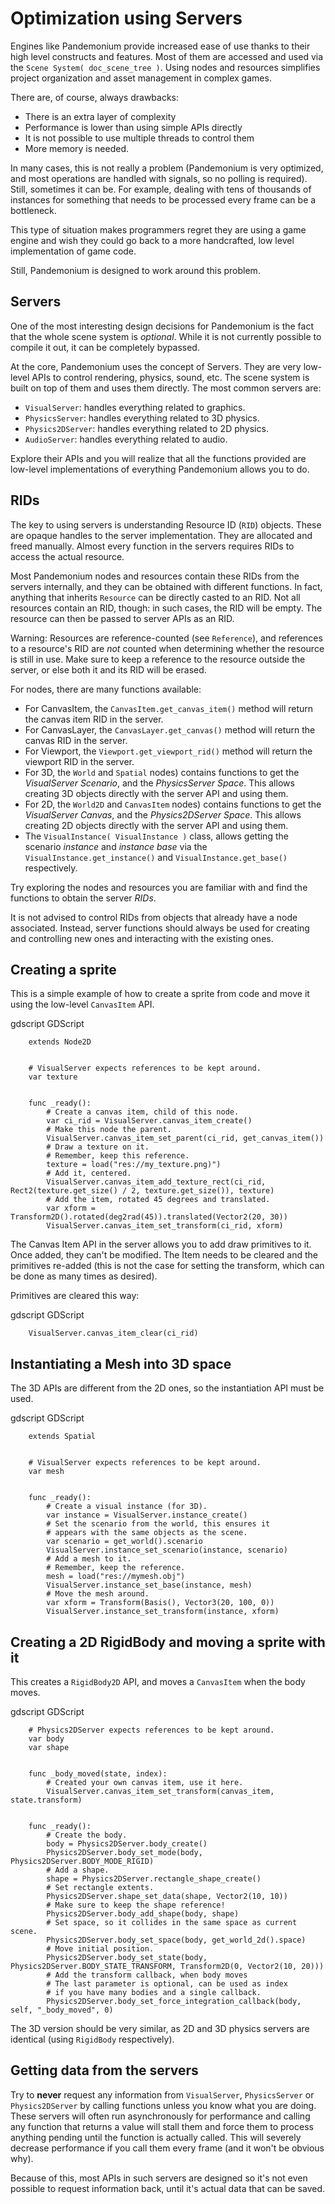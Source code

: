 

Optimization using Servers
==========================

Engines like Pandemonium provide increased ease of use thanks to their high level constructs and features.
Most of them are accessed and used via the `Scene System( doc_scene_tree )`. Using nodes and
resources simplifies project organization and asset management in complex games.

There are, of course, always drawbacks:

* There is an extra layer of complexity
* Performance is lower than using simple APIs directly
* It is not possible to use multiple threads to control them
* More memory is needed.

In many cases, this is not really a problem (Pandemonium is very optimized, and most operations are handled
with signals, so no polling is required). Still, sometimes it can be. For example, dealing with
tens of thousands of instances for something that needs to be processed every frame can be a bottleneck.

This type of situation makes programmers regret they are using a game engine and wish they could go
back to a more handcrafted, low level implementation of game code.

Still, Pandemonium is designed to work around this problem.

Servers
-------

One of the most interesting design decisions for Pandemonium is the fact that the whole scene system is
*optional*. While it is not currently possible to compile it out, it can be completely bypassed.

At the core, Pandemonium uses the concept of Servers. They are very low-level APIs to control
rendering, physics, sound, etc. The scene system is built on top of them and uses them directly.
The most common servers are:

* `VisualServer`: handles everything related to graphics.
* `PhysicsServer`: handles everything related to 3D physics.
* `Physics2DServer`: handles everything related to 2D physics.
* `AudioServer`: handles everything related to audio.

Explore their APIs and you will realize that all the functions provided are low-level
implementations of everything Pandemonium allows you to do.

RIDs
----

The key to using servers is understanding Resource ID (`RID`) objects. These are opaque
handles to the server implementation. They are allocated and freed manually. Almost every
function in the servers requires RIDs to access the actual resource.

Most Pandemonium nodes and resources contain these RIDs from the servers internally, and they can
be obtained with different functions. In fact, anything that inherits `Resource`
can be directly casted to an RID. Not all resources contain an RID, though: in such cases, the RID will be empty. The resource can then be passed to server APIs as an RID.

Warning:
  Resources are reference-counted (see `Reference`), and
              references to a resource's RID are *not* counted when determining whether
              the resource is still in use. Make sure to keep a reference to the resource
              outside the server, or else both it and its RID will be erased.

For nodes, there are many functions available:

* For CanvasItem, the `CanvasItem.get_canvas_item()`
  method will return the canvas item RID in the server.
* For CanvasLayer, the `CanvasLayer.get_canvas()`
  method will return the canvas RID in the server.
* For Viewport, the `Viewport.get_viewport_rid()`
  method will return the viewport RID in the server.
* For 3D, the `World`
  and `Spatial` nodes)
  contains functions to get the *VisualServer Scenario*, and the *PhysicsServer Space*. This
  allows creating 3D objects directly with the server API and using them.
* For 2D, the `World2D`
  and `CanvasItem` nodes)
  contains functions to get the *VisualServer Canvas*, and the *Physics2DServer Space*. This
  allows creating 2D objects directly with the server API and using them.
* The `VisualInstance( VisualInstance )` class, allows getting the scenario *instance* and
  *instance base* via the `VisualInstance.get_instance()`
  and `VisualInstance.get_base()` respectively.

Try exploring the nodes and resources you are familiar with and find the functions to obtain the server *RIDs*.

It is not advised to control RIDs from objects that already have a node associated. Instead, server
functions should always be used for creating and controlling new ones and interacting with the existing ones.

Creating a sprite
-----------------

This is a simple example of how to create a sprite from code and move it using the low-level
`CanvasItem` API.

gdscript GDScript


```
    extends Node2D


    # VisualServer expects references to be kept around.
    var texture


    func _ready():
        # Create a canvas item, child of this node.
        var ci_rid = VisualServer.canvas_item_create()
        # Make this node the parent.
        VisualServer.canvas_item_set_parent(ci_rid, get_canvas_item())
        # Draw a texture on it.
        # Remember, keep this reference.
        texture = load("res://my_texture.png)")
        # Add it, centered.
        VisualServer.canvas_item_add_texture_rect(ci_rid, Rect2(texture.get_size() / 2, texture.get_size()), texture)
        # Add the item, rotated 45 degrees and translated.
        var xform = Transform2D().rotated(deg2rad(45)).translated(Vector2(20, 30))
        VisualServer.canvas_item_set_transform(ci_rid, xform)
```

The Canvas Item API in the server allows you to add draw primitives to it. Once added, they can't be modified.
The Item needs to be cleared and the primitives re-added (this is not the case for setting the transform,
which can be done as many times as desired).

Primitives are cleared this way:

gdscript GDScript

```
    VisualServer.canvas_item_clear(ci_rid)
```

Instantiating a Mesh into 3D space
----------------------------------

The 3D APIs are different from the 2D ones, so the instantiation API must be used.

gdscript GDScript

```
    extends Spatial


    # VisualServer expects references to be kept around.
    var mesh


    func _ready():
        # Create a visual instance (for 3D).
        var instance = VisualServer.instance_create()
        # Set the scenario from the world, this ensures it
        # appears with the same objects as the scene.
        var scenario = get_world().scenario
        VisualServer.instance_set_scenario(instance, scenario)
        # Add a mesh to it.
        # Remember, keep the reference.
        mesh = load("res://mymesh.obj")
        VisualServer.instance_set_base(instance, mesh)
        # Move the mesh around.
        var xform = Transform(Basis(), Vector3(20, 100, 0))
        VisualServer.instance_set_transform(instance, xform)
```

Creating a 2D RigidBody and moving a sprite with it
---------------------------------------------------

This creates a `RigidBody2D` API,
and moves a `CanvasItem` when the body moves.

gdscript GDScript

```
    # Physics2DServer expects references to be kept around.
    var body
    var shape


    func _body_moved(state, index):
        # Created your own canvas item, use it here.
        VisualServer.canvas_item_set_transform(canvas_item, state.transform)


    func _ready():
        # Create the body.
        body = Physics2DServer.body_create()
        Physics2DServer.body_set_mode(body, Physics2DServer.BODY_MODE_RIGID)
        # Add a shape.
        shape = Physics2DServer.rectangle_shape_create()
        # Set rectangle extents.
        Physics2DServer.shape_set_data(shape, Vector2(10, 10))
        # Make sure to keep the shape reference!
        Physics2DServer.body_add_shape(body, shape)
        # Set space, so it collides in the same space as current scene.
        Physics2DServer.body_set_space(body, get_world_2d().space)
        # Move initial position.
        Physics2DServer.body_set_state(body, Physics2DServer.BODY_STATE_TRANSFORM, Transform2D(0, Vector2(10, 20)))
        # Add the transform callback, when body moves
        # The last parameter is optional, can be used as index
        # if you have many bodies and a single callback.
        Physics2DServer.body_set_force_integration_callback(body, self, "_body_moved", 0)
```

The 3D version should be very similar, as 2D and 3D physics servers are identical (using
`RigidBody` respectively).

Getting data from the servers
-----------------------------

Try to **never** request any information from `VisualServer`, `PhysicsServer` or `Physics2DServer`
by calling functions unless you know what you are doing. These servers will often run asynchronously
for performance and calling any function that returns a value will stall them and force them to process
anything pending until the function is actually called. This will severely decrease performance if you
call them every frame (and it won't be obvious why).

Because of this, most APIs in such servers are designed so it's not even possible to request information
back, until it's actual data that can be saved.
